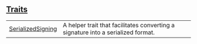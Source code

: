 
## [Traits](./openzeppelin_testing-signing-traits.md)

| | |
|:---|:---|
| [SerializedSigning](./openzeppelin_testing-signing-SerializedSigning.md) | A helper trait that facilitates converting a signature into a serialized format. |
